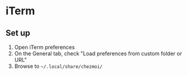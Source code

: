 # iTerm

## Set up

1. Open iTerm preferences
2. On the General tab, check "Load preferences from custom folder or URL"
3. Browse to `~/.local/share/chezmoi/`
